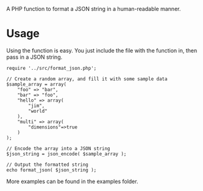 A PHP function to format a JSON string in a human-readable manner.

Usage
=====

Using the function is easy. You just include the file with the function in, then pass in a JSON string.

	require '../src/format_json.php';
    
	// Create a random array, and fill it with some sample data
	$sample_array = array(
		"foo" => "bar",
		"bar" => "foo",
		"hello" => array(
			"jim",
			"world"
		),
		"multi" => array(
			"dimensions"=>true
		)
	);
    
	// Encode the array into a JSON string
	$json_string = json_encode( $sample_array );
    
	// Output the formatted string
	echo format_json( $json_string );
	

More examples can be found in the examples folder.